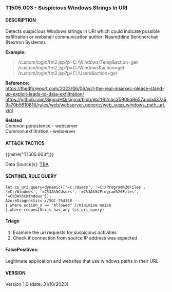 ### T1505.003 - Suspicious Windows Strings In URI

#### DESCRIPTION

Detects suspicious Windows strings in URI which could indicate possible exfiltration or webshell communication
author: Nasreddine Bencherchali (Nextron Systems).

**Example:**

> /custom/login/fm2.jsp?p=C:/Windows/Temp&action=get\
> /custom/login/fm2.jsp?p=C:/Windows&action=get\
> /custom/login/fm2.jsp?p=C:/Users&action=get

**Reference:**\
https://thedfirreport.com/2022/06/06/will-the-real-msiexec-please-stand-up-exploit-leads-to-data-exfiltration/
https://github.com/SigmaHQ/sigma/blob/eb2f82cbc35909a9657aada437a59a70b5610818/rules/web/webserver_generic/web_susp_windows_path_uri.yml

**Related**\
Common persistence - webserver\
Common exfiltration - webserver

#### ATT&CK TACTICS<br>

{{mitre("T1505.003")}}

Data Source(s): [TBA](<>)

#### SENTINEL RULE QUERY<br>

```
let cs_uri_query=dynamic(['=C:/Users', '=C:/Program%20Files', '=C:/Windows', '=C%3A%5CUsers', '=C%3A%5CProgram%20Files', '=C%3A%5CWindows']);
AzureDiagnostics //SOC-754348
| where action_s == "Allowed" //minimise noise
| where requestUri_s has_any (cs_uri_query)
```

#### Triage

1. Examine the uri requests for suspicious activities
1. Check if connection from source IP address was expected

#### FalsePositives:

Legitimate application and websites that use windows paths in their URL

#### VERSION

Version 1.0 (date: 31/10/2023)
